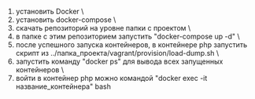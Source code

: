 1) установить Docker \
2) установить docker-compose \
3) скачать репозиторий на уровне папки с проектом \
4) в папке с этим репозиторием запустить "docker-compose up -d" \
5) после успешного запуска контейнеров, в контейнере php запустить скрипт из ../папка_проекта/vagrant/provision/load-dump.sh \
6) запустить команду "docker ps" для вывода всех запущенных контейнеров \
7) войти в контейнер php можно командой "docker exec -it название_контейнера" bash

